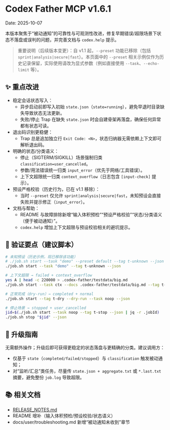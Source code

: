 # Codex Father MCP v1.6.1

Date: 2025-10-07

本版本聚焦于“被动通知”的可靠性与可观测性改进，修复早期错误/超限场景下状态不落盘或误判的问题，并完善文档与 `codex.help` 提示。

> 重要说明（后续版本变更）：自 v1.1 起，`--preset` 功能已移除（包括 `sprint|analysis|secure|fast`）。本页面中的 `--preset` 相关示例仅作为历史记录保留，实际使用请改为显式参数（例如直接使用 `--task`、`--echo-limit` 等）。

## ✨ 重点改进

- 稳定会话状态写入：
  - 异步启动前即写入初始 `state.json`（`state=running`），避免早退时目录缺失导致状态无法更新。
  - 失败/停止 Trap 在缺失 `state.json` 时会自建骨架再落盘，确保任何异常都有状态可读。
- 退出码识别更稳健：
  - Trap 总是追加独立行 `Exit Code: <N>`，状态归纳器无需依赖上下文即可解析退出码。
- 明确的状态/分类语义：
  - 停止（SIGTERM/SIGKILL）场景强制归类 `classification=user_cancelled`。
  - 参数/用法错误统一归类 `input_error`（优先于网络/工具错误）。
  - 上下文超限统一归类 `context_overflow`（日志包含 `[input-check]` 提示）。
- 预设严格校验（历史行为，已在 v1.1 移除）：
  - 当时 `--preset` 仅允许 `sprint|analysis|secure|fast`，未知预设会直接失败并提示修正（`input_error`）。
- 文档与帮助：
  - README 与故障排除新增“输入体积预检”“预设严格校验”“状态/分类语义（便于被动通知）”。
  - `codex.help` 增加上下文超限与预设校验相关的避坑提示。

## 🧪 验证要点（建议脚本）

```bash
# 未知预设（历史示例，现已移除该功能）
# ./job.sh start --task "demo" --preset default --tag t-unknown --json
./job.sh start --task "demo" --tag t-unknown --json

# 上下文超限 → failed + context_overflow
yes A | head -c 220000 > .codex-father/testdata/big.md
./job.sh start --task ctx --docs .codex-father/testdata/big.md --tag t-overflow --json

# 正常完成（dry-run）→ completed + normal
./job.sh start --tag t-dry --dry-run --task noop --json

# 停止场景 → stopped + user_cancelled
jid=$(./job.sh start --task noop --tag t-stop --json | jq -r .jobId)
./job.sh stop "$jid" --json
```

## 🔄 升级指南

无需额外操作；升级后即可获得更稳定的状态落盘与更精确的分类。建议调用方：

- 仅基于 `state`（`completed/failed/stopped`）与 `classification` 触发被动通知；
- 对“监听/汇总”类任务，尽量传 `state.json + aggregate.txt` 或 `*.last.txt` 摘要，避免整份 `job.log` 导致超限。

## 📚 相关文档

- [RELEASE_NOTES.md](RELEASE_NOTES.md)
- README 增补（输入体积预检/预设校验/状态语义）
- docs/user/troubleshooting.md 新增“被动通知未收到”章节
